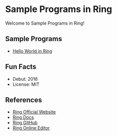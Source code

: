 # Sample Programs in Ring

Welcome to Sample Programs in Ring!

## Sample Programs

- [Hello World in Ring](https://github.com/jrg94/sample-programs/issues/64)

## Fun Facts

- Debut: 2016
- License: MIT

## References

- [Ring Official Website](http://ring-lang.net/)
- [Ring Docs](http://ring-lang.sourceforge.net/doc1.7/index.html)
- [Ring GitHub](https://github.com/ring-lang/ring)
- [Ring Online Editor](http://ring-lang.sourceforge.net/cgi-bin/ringlang.cgi)
